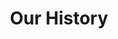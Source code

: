 ---
title: Our History
firstBox: 
 heading: 1980
 secondHeading: Start of a New Plant
 text: Start of the new factory in Casal do Marco, Seixal. Start of exports to foreign markets, with a focus on the German market.
---